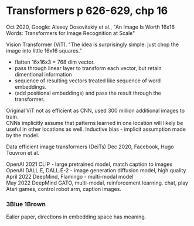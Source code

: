 # Transformers p 626-629, chp 16

Oct 2020, Google: Alexey Dosovitskiy et al., "An Image Is Worth 16x16 Words: Transformers for Image Recognition at Scale"  

Vision Transformer (ViT). 
"The idea is surprisingly simple: just chop the image into little 16x16 squares."  
 * flatten 16x16x3 = 768 dim vector. 
 * pass through linear layer to transform each vector, but retain dimentional information
 * sequence of resulting vectors treated like sequence of word embeddings.  
 * (add positional embeddings) and pass the result through the transformer.

Original ViT not as efficient as CNN, used 300 million additional images to train.  
CNNs implicitly assume that patterns learned in one location will likely be useful in other locations as well. 
Inductive bias - implicit assumption made by the model. 

Data efficient image transformers (DeiTs)  Dec 2020, Facebook, Hugo Touvron et al.

OpenAI 2021 CLIP - large pretrained model, match caption to images 
OpenAI DALL.E, DALL.E-2 - image generation diffusion model, high quality
April 2022 DeepMind, Flamingo - multi-modal model  
May 2022 DeepMind GATO, multi-modal, reinforcement learning. chat, play Atari games, control robot arm, caption images. 

### 3Blue 1Brown  

Ealier paper, directions in embedding space has meaning.  
